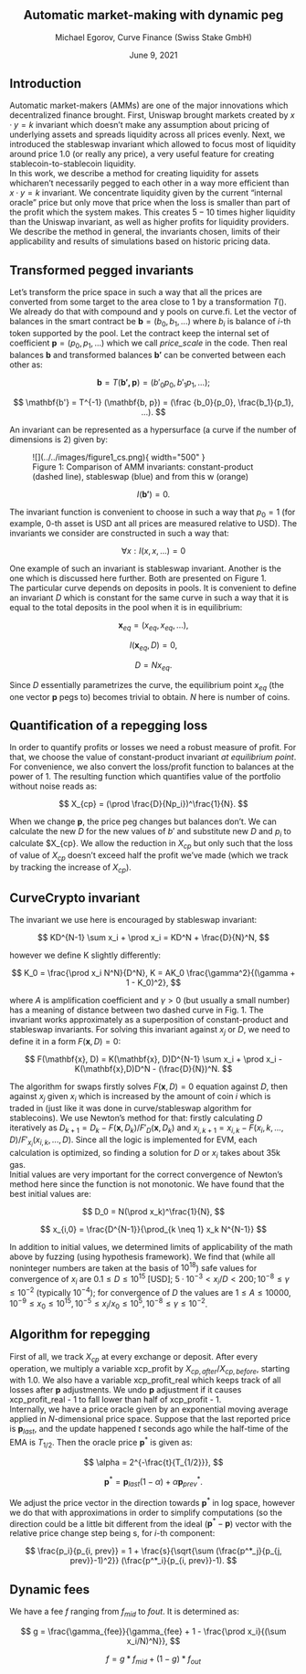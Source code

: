 <h1 style="text-align: center;"></h1>
<h2 style="text-align: center;">Automatic market-making with dynamic peg</h2>
<p style="text-align: center;">Michael Egorov, Curve Finance (Swiss Stake GmbH)</p>
<p style="text-align: center;">June 9, 2021</p>



## **Introduction**
Automatic market-makers (AMMs) are one of the major innovations which decentralized finance brought. First, Uniswap brought markets created by $x·y = k$ invariant which doesn’t make any assumption about pricing of underlying assets and spreads liquidity across all prices evenly. Next, we introduced the stableswap invariant which allowed to focus most of liquidity around price 1.0 (or really any price), a very useful feature for creating stablecoin-to-stablecoin liquidity.    
In this work, we describe a method for creating liquidity for assets whicharen’t necessarily pegged to each other in a way more efficient than $x · y = k$ invariant. We concentrate liquidity given by the current “internal oracle” price but only move that price when the loss is smaller than part of the profit which the system makes. This creates $5 − 10$ times higher liquidity than the Uniswap invariant, as well as higher profits for liquidity providers.  
We describe the method in general, the invariants chosen, limits of their applicability and results of simulations based on historic pricing data.

## **Transformed pegged invariants**
Let’s transform the price space in such a way that all the prices are converted from some target to the area close to $1$ by a transformation $T()$. We already do that with compound and y pools on curve.fi. Let the vector of balances in the smart contract be $\mathbf{b} = (b_0, b_1, . . .)$ where $b_i$ is balance of $i$-th token supported by the pool. Let the contract keep the internal set of coefficient $\mathbf{p} = (p_0, p_1, . . .)$ which we call *price_scale* in the code. Then real balances $\mathbf{b}$ and transformed balances $\mathbf{b'}$ can be converted between each other as:

$$ \mathbf{b} = T(\mathbf{b', p}) = (b'_0 p_0, b'_1 p_1, ...);  $$

$$ \mathbf{b'} = T^{-1} (\mathbf{b, p}) = (\frac {b_0}{p_0}, \frac{b_1}{p_1}, ...). $$

An invariant can be represented as a hypersurface (a curve if the number of dimensions is 2) given by:

<figure markdown>
  ![](../../images/figure1_cs.png){ width="500" }
  <figcaption>Figure 1: Comparison of AMM invariants: constant-product (dashed line), stableswap (blue) and from this w (orange)</figcaption>
</figure>

$$ I(\mathbf{b'}) = 0. $$

The invariant function is convenient to choose in such a way that $p_0 = 1$ (for example, $0$-th asset is USD ant all prices are measured relative to USD). The invariants we consider are constructed in such a way that:

$$ ∀x : I (x,x,...) = 0  $$

One example of such an invariant is stableswap invariant. Another is the one which is discussed here further. Both are presented on Figure 1.   
The particular curve depends on deposits in pools. It is convenient to define an invariant $D$ which is constant for the same curve in such a way that it is equal to the total deposits in the pool when it is in equilibrium:

$$ \mathbf{x}_{eq} = (x_{eq}, x_{eq},...), $$  

$$ I(\mathbf{x}_{eq}, D) = 0, $$

$$ D = Nx_{eq}. $$

Since $D$ essentially parametrizes the curve, the equilibrium point $x_{eq}$ (the one vector $\mathbf{p}$ pegs to) becomes trivial to obtain. $N$ here is number of coins.


## **Quantification of a repegging loss**
In order to quantify profits or losses we need a robust measure of profit. For that, we choose the value of constant-product invariant *at equilibrium point*. For convenience, we also convert the loss/profit function to balances at the power of 1. The resulting function which quantifies value of the portfolio without noise reads as:

$$ X_{cp} = (\prod \frac{D}{Np_i})^\frac{1}{N}. $$

When we change $\mathbf{p}$, the price peg changes but balances don’t. We can calculate the new $D$ for the new values of $b'$ and substitute new $D$ and $p_i$ to calculate $X_{cp}. We allow the reduction in $X_{cp}$ but only such that the loss of value
of $X_{cp}$ doesn’t exceed half the profit we’ve made (which we track by tracking the increase of $X_{cp}$).


## **CurveCrypto invariant**
The invariant we use here is encouraged by stableswap invariant:

$$ KD^{N-1} \sum x_i + \prod x_i = KD^N + \frac{D}{N}^N,  $$

however we define K slightly differently:

$$ K_0 = \frac{\prod x_i N^N}{D^N},    K = AK_0 \frac{\gamma^2}{(\gamma + 1 - K_0)^2}, $$

where $A$ is amplification coefficient and $\gamma > 0$ (but usually a small number) has a meaning of distance between two dashed curve in Fig. 1. The invariant works approximately as a superposition of constant-product and stableswap invariants. For solving this invariant against $x_j$ or $D$, we need to define it in a form $F(\mathbf{x}, D) = 0$:

$$ F(\mathbf{x}, D) = K(\mathbf{x}, D)D^{N-1} \sum x_i + \prod x_i - K(\mathbf{x},D)D^N - (\frac{D}{N})^N.  $$

The algorithm for swaps firstly solves $F(\mathbf{x}, D) = 0$ equation against $D$, then against $x_j$ given $x_i$ which is increased by the amount of coin $i$ which is traded in (just like it was done in curve/stableswap algorithm for stablecoins). We use Newton’s method for that: firstly calculating $D$ iteratively as $D_{k+1} = D_k − F(\mathbf{x}, D_k)/F'_D(\mathbf{x}, D_k)$ and $x_{i,k+1} = x_{i,k} − F(x{_i,k},...,D)/ F'_{x_i}(x_{i,k},...,D)$. Since all the logic is implemented for EVM, each calculation is optimized, so finding a solution for $D$ or $x_i$ takes about 35k gas.  
Initial values are very important for the correct convergence of Newton’s method here since the function is not monotonic. We have found that the best initial values are:

$$ D_0 = N(\prod x_k)^\frac{1}{N}, $$

$$ x_{i,0} = \frac{D^{N-1}}{\prod_{k \neq 1} x_k N^{N-1}} $$

In addition to initial values, we determined limits of applicability of the math above by fuzzing (using hypothesis framework). We find that (while all noninteger numbers are taken at the basis of $10^18$) safe values for convergence of
$x_i$ are $0.1 ≤ D ≤ 10^{15}$ [USD]; $5·10^{−3} < x_i/D < 200; 10^{−8} ≤ \gamma ≤ 10^{−2}$ (typically $10^{−4}$); for convergence of $D$ the values are $1 ≤ A ≤ 10000, 10^{−9} ≤ x_0 ≤ 10^{15}, 10^{−5} ≤ x_i/x_0 ≤ 10^5, 10^{−8} ≤ \gamma ≤ 10^{−2}$.


## **Algorithm for repegging**
First of all, we track $X_{cp}$ at every exchange or deposit. After every operation, we multiply a variable xcp_profit by $X_{cp,after}/X_{cp,before}$, starting with 1.0. We also have a variable xcp_profit_real which keeps track of all losses after $\mathbf{p}$ adjustments. We undo $\mathbf{p}$ adjustment if it causes xcp_profit_real - 1 to fall lower than half of xcp_profit - 1.    
Internally, we have a price oracle given by an exponential moving average applied in $N$-dimensional price space. Suppose that the last reported price is $\mathbf{p}_{last}$, and the update happened $t$ seconds ago while the half-time of the EMA is $T_{1/2}$. Then the oracle price $\mathbf{p}^*$ is given as:

$$ \alpha = 2^{-\frac{t}{T_{1/2}}},  $$

$$ \mathbf{p}^* = \mathbf{p}_{last} (1-\alpha) + \alpha \mathbf{p}^*_{prev}. $$

We adjust the price vector in the direction towards $\mathbf{p}^*$ in log space, however we do that with approximations in order to simplify computations (so the direction could be a little bit different from the ideal ($\mathbf{p}^* − \mathbf{p}$) vector with the relative price change step being s, for $i$-th component:

$$ \frac{p_i}{p_{i, prev}} = 1 + \frac{s}{\sqrt{\sum (\frac{p^*_j}{p_{j, prev}}-1)^2}} (\frac{p^*_i}{p_{i, prev}}-1). $$


## **Dynamic fees**
We have a fee $f$ ranging from $f_{mid}$ to $f{out}$. It is determined as:

$$ g = \frac{\gamma_{fee}}{\gamma_{fee} + 1 - \frac{\prod x_i}{(\sum x_i/N)^N}}, $$

$$ f = g * f_{mid} + (1-g) * f_{out}$$

